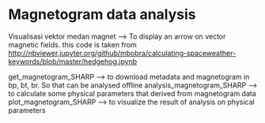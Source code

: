 # Magnetogram data analysis
Visualisasi vektor medan magnet -->
To display an arrow on vector magnetic fields.
this code is taken from http://nbviewer.jupyter.org/github/mbobra/calculating-spaceweather-keywords/blob/master/hedgehog.ipynb

get_magnetogram_SHARP --> to download metadata and magnetogram in bp, bt, br. So that can be analysed offline
analysis_magnetogram_SHARP --> to calculate some physical parameters that derived from magnetogram data
plot_magnetogram_SHARP --> to visualize the result of analysis on physical parameters

